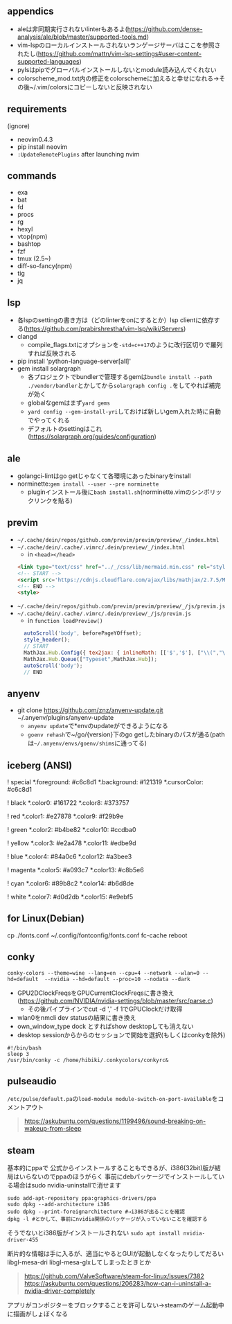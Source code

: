 ## appendics

- aleは非同期実行されないlinterもあるよ(https://github.com/dense-analysis/ale/blob/master/supported-tools.md)
- vim-lspのローカルインストールされないランゲージサーバはここを参照されたし(https://github.com/mattn/vim-lsp-settings#user-content-supported-languages)
- pylsはpipでグローバルインストールしないとmodule読み込んでくれない
- colorscheme_mod.txt内の修正をcolorschemeに加えると幸せになれる→その後~/.vim/colorsにコピーしないと反映されない

## requirements

(ignore)
- neovim0.4.3
- pip install neovim
- `:UpdateRemotePlugins` after launching nvim

## commands
- exa
- bat
- fd
- procs
- rg
- hexyl
- vtop(npm)
- bashtop
- fzf
- tmux (2.5~)
- diff-so-fancy(npm)
- tig
- jq

## lsp
- 各lspのsettingの書き方は（どのlinterをonにするとか）lsp clientに依存する(https://github.com/prabirshrestha/vim-lsp/wiki/Servers)
- clangd
    - compile_flags.txtにオプションを`-std=c++17`のように改行区切りで羅列すれば反映される
- pip install 'python-language-server[all]'
- gem install solargraph
    - 各プロジェクトでbundlerで管理するgemは`bundle install --path ./vendor/bandler`とかしてから`solargraph config .`をしてやれば補完が効く
    - globalなgemはまず`yard gems`
    - `yard config --gem-install-yri`しておけば新しいgem入れた時に自動でやってくれる
    - デフォルトのsettingはこれ(https://solargraph.org/guides/configuration)

## ale
- golangci-lintはgo getじゃなくて各環境にあったbinaryをinstall
- norminette:`gem install --user --pre norminette`
    - pluginインストール後に`bash install.sh`(norminette.vimのシンボリックリンクを貼る)

## previm
- `~/.cache/dein/repos/github.com/previm/previm/preview/_/index.html`
- `~/.cache/dein/.cache/.vimrc/.dein/preview/_/index.html`
    - in `<head></head>`
    ```html
    <link type="text/css" href="../_/css/lib/mermaid.min.css" rel="stylesheet" media="all" />
    <!-- START -->
    <script src='https://cdnjs.cloudflare.com/ajax/libs/mathjax/2.7.5/MathJax.js?config=TeX-MML-AM_CHTML' async></script>
    <!-- END -->
    <style>
    ```
- `~/.cache/dein/repos/github.com/previm/previm/preview/_/js/previm.js`
- `~/.cache/dein/.cache/.vimrc/.dein/preview/_/js/previm.js`
    - in `function loadPreview()`
    ```js
      autoScroll('body', beforePageYOffset);
      style_header();
      // START
      MathJax.Hub.Config({ tex2jax: { inlineMath: [['$','$'], ["\\(","\\)"]] } });
      MathJax.Hub.Queue(["Typeset",MathJax.Hub]);
      autoScroll('body');
      // END
    ```

## anyenv
- git clone https://github.com/znz/anyenv-update.git ~/.anyenv/plugins/anyenv-update
    - `anyenv update`で*envのupdateができるようになる
    - `goenv rehash`で~/go/{version}下のgo getしたbinaryのパスが通る(pathは`~/.anyenv/envs/goenv/shims`に通ってる)

## iceberg (ANSI)
! special
*.foreground:   #c6c8d1
*.background:   #121319
*.cursorColor:  #c6c8d1

! black
*.color0:       #161722
*.color8:       #373757

! red
*.color1:       #e27878
*.color9:       #f29b9e

! green
*.color2:       #b4be82
*.color10:      #ccdba0

! yellow
*.color3:       #e2a478
*.color11:      #edbe9d

! blue
*.color4:       #84a0c6
*.color12:      #a3bee3

! magenta
*.color5:       #a093c7
*.color13:      #c8b5e6

! cyan
*.color6:       #89b8c2
*.color14:      #b6d8de

! white
*.color7:       #d0d2db
*.color15:      #e9ebf5

## for Linux(Debian)
cp ./fonts.conf ~/.config/fontconfig/fonts.conf
fc-cache
reboot

## conky
`conky-colors --theme=wine --lang=en --cpu=4 --network --wlan=0 --hd=default  --nvidia --hd=default --proc=10 --nodata --dark`
- GPU2DClockFreqsをGPUCurrentClockFreqsに書き換え(https://github.com/NVIDIA/nvidia-settings/blob/master/src/parse.c)
  - その後パイプラインでcut -d ',' -f 1でGPUClockだけ取得
- wlan0をnmcli dev statusの結果に書き換え
- own_window_type dock とすればshow desktopしても消えない
- desktop sessionからからのセッションで開始を選択(もしくはconkyを除外)
```
#!/bin/bash
sleep 3
/usr/bin/conky -c /home/hibiki/.conkycolors/conkyrc&
```

## pulseaudio
`/etc/pulse/default.pa`の`load-module module-switch-on-port-available`をコメントアウト
> https://askubuntu.com/questions/1199496/sound-breaking-on-wakeup-from-sleep

## steam
基本的にppaで
公式からインストールすることもできるが、i386(32bit)版が結局はいらないのでppaのほうがらく
事前にdebパッケージでインストールしている場合はsudo nvidia-uninstallで消せます
```
sudo add-apt-repository ppa:graphics-drivers/ppa
sudo dpkg --add-architecture i386
sudo dpkg --print-foreignarchitecture #→i386が出ることを確認
dpkg -l #とかして、事前にnvidia関係のパッケージが入っていないことを確認する
```
そうでないとi386版がインストールされない
`sudo apt install nvidia-driver-455`

断片的な情報は手に入るが、適当にやるとGUIが起動しなくなったりしてだるい
libgl-mesa-dri libgl-mesa-glxしてしまったときとか

> https://github.com/ValveSoftware/steam-for-linux/issues/7382
> https://askubuntu.com/questions/206283/how-can-i-uninstall-a-nvidia-driver-completely

アプリがコンポジターをブロックすることを許可しない→steamのゲーム起動中に描画がしょぼくなる
